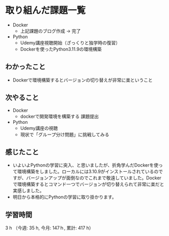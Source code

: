 # 取り組んだ課題一覧
- Docker  
    - 上記課題のブログ作成 -> 完了     
- Python
    - Udemy講座視聴開始（ざっくりと独学時の復習）
    - Dockerを使ったPython3.11.9の環境構築    
## わかったこと
- Dockerで環境構築するとバージョンの切り替えが非常に楽ということ
## 次やること
- Docker  
    - dockerで開発環境を構築する 課題提出
- Python
    - Udemy講座の視聴
    - 現状で「グループ分け問題」に挑戦してみる
## 感じたこと
- いよいよPythonの学習に突入、と思いましたが、折角学んだDockerを使って環境構築をしました。ローカルには3.10.9がインストールされているのですが、バージョンアップが面倒なのでこれまで敬遠していました。Dockerで環境構築するとコマンド一つでバージョンが切り替えられて非常に楽だと実感しました。
- 明日から本格的にPythonの学習に取り掛かります。                
## 学習時間
3 h （今週: 35 h, 今月: 147ｈ, 累計: 417 h）
